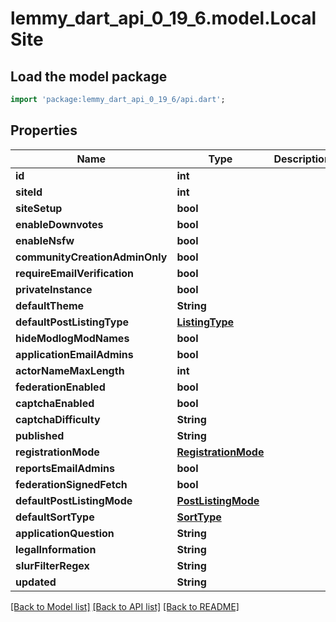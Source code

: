 # lemmy_dart_api_0_19_6.model.LocalSite

## Load the model package
```dart
import 'package:lemmy_dart_api_0_19_6/api.dart';
```

## Properties
Name | Type | Description | Notes
------------ | ------------- | ------------- | -------------
**id** | **int** |  | 
**siteId** | **int** |  | 
**siteSetup** | **bool** |  | 
**enableDownvotes** | **bool** |  | 
**enableNsfw** | **bool** |  | 
**communityCreationAdminOnly** | **bool** |  | 
**requireEmailVerification** | **bool** |  | 
**privateInstance** | **bool** |  | 
**defaultTheme** | **String** |  | 
**defaultPostListingType** | [**ListingType**](ListingType.md) |  | 
**hideModlogModNames** | **bool** |  | 
**applicationEmailAdmins** | **bool** |  | 
**actorNameMaxLength** | **int** |  | 
**federationEnabled** | **bool** |  | 
**captchaEnabled** | **bool** |  | 
**captchaDifficulty** | **String** |  | 
**published** | **String** |  | 
**registrationMode** | [**RegistrationMode**](RegistrationMode.md) |  | 
**reportsEmailAdmins** | **bool** |  | 
**federationSignedFetch** | **bool** |  | 
**defaultPostListingMode** | [**PostListingMode**](PostListingMode.md) |  | 
**defaultSortType** | [**SortType**](SortType.md) |  | 
**applicationQuestion** | **String** |  | [optional] 
**legalInformation** | **String** |  | [optional] 
**slurFilterRegex** | **String** |  | [optional] 
**updated** | **String** |  | [optional] 

[[Back to Model list]](../README.md#documentation-for-models) [[Back to API list]](../README.md#documentation-for-api-endpoints) [[Back to README]](../README.md)


